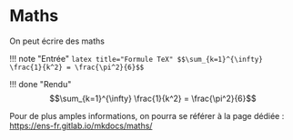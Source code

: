# Maths

On peut écrire des maths

!!! note "Entrée"
    ```latex title="Formule TeX"
    $$\sum_{k=1}^{\infty} \frac{1}{k^2} = \frac{\pi^2}{6}$$
    ```

!!! done "Rendu"
    $$\sum_{k=1}^{\infty} \frac{1}{k^2} = \frac{\pi^2}{6}$$

Pour de plus amples informations, on pourra se référer à la page dédiée : <https://ens-fr.gitlab.io/mkdocs/maths/>